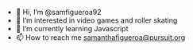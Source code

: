 - 👋 Hi, I’m @samfigueroa92
- 👀 I’m interested in video games and roller skating
- 🌱 I’m currently learning Javascript
- 📫 How to reach me samanthafigueroa@pursuit.org

<!---
samfigueroa92/samfigueroa92 is a ✨ special ✨ repository because its `README.md` (this file) appears on your GitHub profile.
You can click the Preview link to take a look at your changes.
--->
